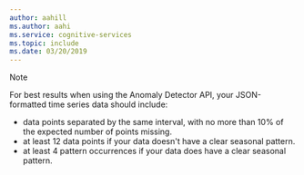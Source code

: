 ```yaml
---
author: aahill
ms.author: aahi
ms.service: cognitive-services
ms.topic: include
ms.date: 03/20/2019
---
```


> [!NOTE]
> For best results when using the Anomaly Detector API, your JSON-formatted time series data should include:
> * data points separated by the same interval, with no more than 10% of the expected number of points missing.
> * at least 12 data points if your data doesn't have a clear seasonal pattern.
> * at least 4 pattern occurrences if your data does have a clear seasonal pattern. 
